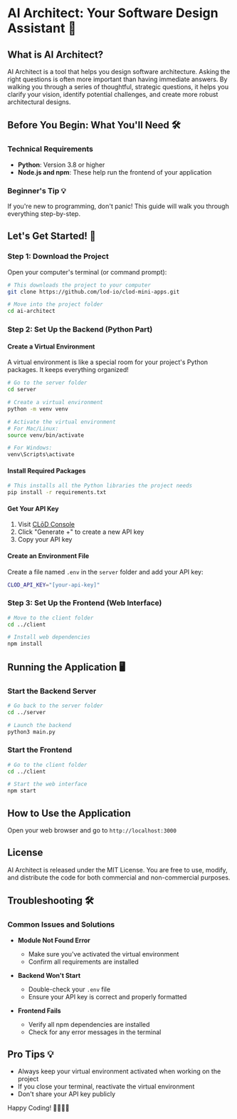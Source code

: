 # AI Architect: Your Software Design Assistant 🚀

## What is AI Architect?
AI Architect is a tool that helps you design software architecture. Asking the right questions is often more important than having immediate answers. By walking you through a series of thoughtful, strategic questions, it helps you clarify your vision, identify potential challenges, and create more robust architectural designs.

## Before You Begin: What You'll Need 🛠️

### Technical Requirements
- **Python**: Version 3.8 or higher
- **Node.js and npm**: These help run the frontend of your application

### Beginner's Tip 💡
If you're new to programming, don't panic! This guide will walk you through everything step-by-step.

## Let's Get Started! 🌟

### Step 1: Download the Project
Open your computer's terminal (or command prompt):

```bash
# This downloads the project to your computer
git clone https://github.com/lod-io/clod-mini-apps.git

# Move into the project folder
cd ai-architect
```

### Step 2: Set Up the Backend (Python Part)

#### Create a Virtual Environment
A virtual environment is like a special room for your project's Python packages. It keeps everything organized!

```bash
# Go to the server folder
cd server

# Create a virtual environment
python -m venv venv

# Activate the virtual environment
# For Mac/Linux:
source venv/bin/activate

# For Windows:
venv\Scripts\activate
```

#### Install Required Packages
```bash
# This installs all the Python libraries the project needs
pip install -r requirements.txt
```

#### Get Your API Key
1. Visit [CLōD Console](https://dashboard.clod.io/api-key)
2. Click "Generate +" to create a new API key
3. Copy your API key

#### Create an Environment File
Create a file named `.env` in the `server` folder and add your API key:

```bash
CLOD_API_KEY="[your-api-key]"
```

### Step 3: Set Up the Frontend (Web Interface)
```bash
# Move to the client folder
cd ../client

# Install web dependencies
npm install
```

## Running the Application 🖥️

### Start the Backend Server
```bash
# Go back to the server folder
cd ../server

# Launch the backend
python3 main.py
```

### Start the Frontend
```bash
# Go to the client folder
cd ../client

# Start the web interface
npm start
```

## How to Use the Application
Open your web browser and go to `http://localhost:3000`

## License
AI Architect is released under the MIT License. You are free to use, modify, and distribute the code for both commercial and non-commercial purposes.

## Troubleshooting 🛠️

### Common Issues and Solutions
- **Module Not Found Error**
  - Make sure you've activated the virtual environment
  - Confirm all requirements are installed

- **Backend Won't Start**
  - Double-check your `.env` file
  - Ensure your API key is correct and properly formatted

- **Frontend Fails**
  - Verify all npm dependencies are installed
  - Check for any error messages in the terminal

## Pro Tips 💡
- Always keep your virtual environment activated when working on the project
- If you close your terminal, reactivate the virtual environment
- Don't share your API key publicly

Happy Coding! 👩‍💻👨‍💻
